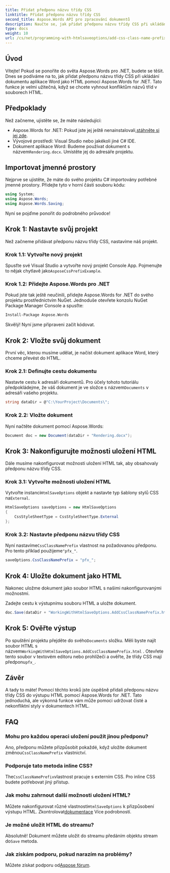 ```yaml
---
title: Přidat předponu názvu třídy CSS
linktitle: Přidat předponu názvu třídy CSS
second_title: Aspose.Words API pro zpracování dokumentů
description: Naučte se, jak přidat předponu názvu třídy CSS při ukládání dokumentů aplikace Word jako HTML pomocí Aspose.Words for .NET. Součástí je podrobný průvodce, úryvky kódu a časté dotazy.
type: docs
weight: 10
url: /cs/net/programming-with-htmlsaveoptions/add-css-class-name-prefix/
---
```

## Úvod

Vítejte! Pokud se ponoříte do světa Aspose.Words pro .NET, budete se těšit. Dnes se podíváme na to, jak přidat předponu názvu třídy CSS při ukládání dokumentu aplikace Word jako HTML pomocí Aspose.Words for .NET. Tato funkce je velmi užitečná, když se chcete vyhnout konfliktům názvů tříd v souborech HTML.

## Předpoklady

Než začneme, ujistěte se, že máte následující:

-  Aspose.Words for .NET: Pokud jste jej ještě nenainstalovali,[stáhněte si jej zde](https://releases.aspose.com/words/net/).
- Vývojové prostředí: Visual Studio nebo jakékoli jiné C# IDE.
-  Dokument aplikace Word: Budeme používat dokument s názvem`Rendering.docx`. Umístěte jej do adresáře projektu.

## Importovat jmenné prostory

Nejprve se ujistěte, že máte do svého projektu C# importovány potřebné jmenné prostory. Přidejte tyto v horní části souboru kódu:

```csharp
using System;
using Aspose.Words;
using Aspose.Words.Saving;
```

Nyní se pojďme ponořit do podrobného průvodce!

## Krok 1: Nastavte svůj projekt

Než začneme přidávat předponu názvu třídy CSS, nastavíme náš projekt.

### Krok 1.1: Vytvořte nový projekt

 Spusťte své Visual Studio a vytvořte nový projekt Console App. Pojmenujte to nějak chytlavě jako`AsposeCssPrefixExample`.

### Krok 1.2: Přidejte Aspose.Words pro .NET

Pokud jste tak ještě neučinili, přidejte Aspose.Words for .NET do svého projektu prostřednictvím NuGet. Jednoduše otevřete konzolu NuGet Package Manager Console a spusťte:

```bash
Install-Package Aspose.Words
```

Skvělý! Nyní jsme připraveni začít kódovat.

## Krok 2: Vložte svůj dokument

První věc, kterou musíme udělat, je načíst dokument aplikace Word, který chceme převést do HTML.

### Krok 2.1: Definujte cestu dokumentu

 Nastavte cestu k adresáři dokumentů. Pro účely tohoto tutoriálu předpokládejme, že váš dokument je ve složce s názvem`Documents` v adresáři vašeho projektu.

```csharp
string dataDir = @"C:\YourProject\Documents\";
```

### Krok 2.2: Vložte dokument

Nyní načtěte dokument pomocí Aspose.Words:

```csharp
Document doc = new Document(dataDir + "Rendering.docx");
```

## Krok 3: Nakonfigurujte možnosti uložení HTML

Dále musíme nakonfigurovat možnosti uložení HTML tak, aby obsahovaly předponu názvu třídy CSS.

### Krok 3.1: Vytvořte možnosti uložení HTML

 Vytvořte instanci`HtmlSaveOptions` objekt a nastavte typ šablony stylů CSS na`External`.

```csharp
HtmlSaveOptions saveOptions = new HtmlSaveOptions
{
    CssStyleSheetType = CssStyleSheetType.External
};
```

### Krok 3.2: Nastavte předponu názvu třídy CSS

 Nyní nastavíme`CssClassNamePrefix` vlastnost na požadovanou předponu. Pro tento příklad použijeme`"pfx_"`.

```csharp
saveOptions.CssClassNamePrefix = "pfx_";
```

## Krok 4: Uložte dokument jako HTML

Nakonec uložme dokument jako soubor HTML s našimi nakonfigurovanými možnostmi.


Zadejte cestu k výstupnímu souboru HTML a uložte dokument.

```csharp
doc.Save(dataDir + "WorkingWithHtmlSaveOptions.AddCssClassNamePrefix.html", saveOptions);
```

## Krok 5: Ověřte výstup

 Po spuštění projektu přejděte do svého`Documents` složku. Měli byste najít soubor HTML s názvem`WorkingWithHtmlSaveOptions.AddCssClassNamePrefix.html` . Otevřete tento soubor v textovém editoru nebo prohlížeči a ověřte, že třídy CSS mají předponu`pfx_`.

## Závěr

A tady to máte! Pomocí těchto kroků jste úspěšně přidali předponu názvu třídy CSS do výstupu HTML pomocí Aspose.Words for .NET. Tato jednoduchá, ale výkonná funkce vám může pomoci udržovat čisté a nekonfliktní styly v dokumentech HTML.

## FAQ

### Mohu pro každou operaci uložení použít jinou předponu?
 Ano, předponu můžete přizpůsobit pokaždé, když uložíte dokument změnou`CssClassNamePrefix` vlastnictví.

### Podporuje tato metoda inline CSS?
 The`CssClassNamePrefix`vlastnost pracuje s externím CSS. Pro inline CSS budete potřebovat jiný přístup.

### Jak mohu zahrnout další možnosti uložení HTML?
 Můžete nakonfigurovat různé vlastnosti`HtmlSaveOptions` k přizpůsobení výstupu HTML. Zkontrolovat[dokumentace](https://reference.aspose.com/words/net/) Více podrobností.

### Je možné uložit HTML do streamu?
 Absolutně! Dokument můžete uložit do streamu předáním objektu stream do`Save` metoda.

### Jak získám podporu, pokud narazím na problémy?
 Můžete získat podporu od[Aspose fórum](https://forum.aspose.com/c/words/8).
